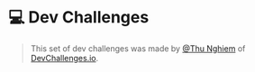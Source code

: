 # 💻 Dev Challenges
> This set of dev challenges was made by [@Thu Nghiem](https://twitter.com/thunghiemdinh) of [DevChallenges.io](https://devchallenges.io/).

